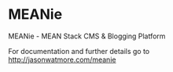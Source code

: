 # MEANie

MEANie - MEAN Stack CMS & Blogging Platform

For documentation and further details go to http://jasonwatmore.com/meanie

